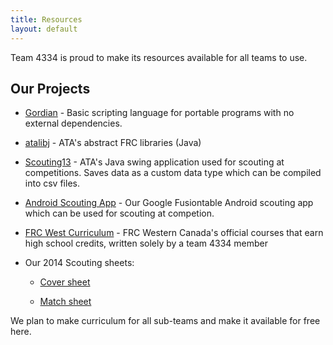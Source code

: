 ```yaml
---
title: Resources
layout: default
---
```


Team 4334 is proud to make its resources available for all teams to use.

## Our Projects

- [Gordian](http://www.4334.ca/gordian) - Basic scripting language for portable programs with no external dependencies.
- [atalibj](http://www.4334.ca/atalibj) - ATA's abstract FRC libraries (Java)
- [Scouting13](https://github.com/joelg236/Scouting13) - ATA's Java swing application used for scouting at competitions. Saves data as a custom data type which can be compiled into csv files.
- [Android Scouting App](https://play.google.com/store/apps/details?id=appinventor.ai_hiyou102.Scouting) - Our Google Fusiontable Android scouting app which can be used for scouting at competion.
- [FRC West Curriculum](http://frc-west.github.io/) - FRC Western Canada's official courses that earn high school credits, written solely by a team 4334 member
- Our 2014 Scouting sheets:

     * [Cover sheet](/Scouting/cover-full.pdf)

     * [Match sheet](/Scouting/match-sheet.pdf)

We plan to make curriculum for all sub-teams and make it available for free here.
